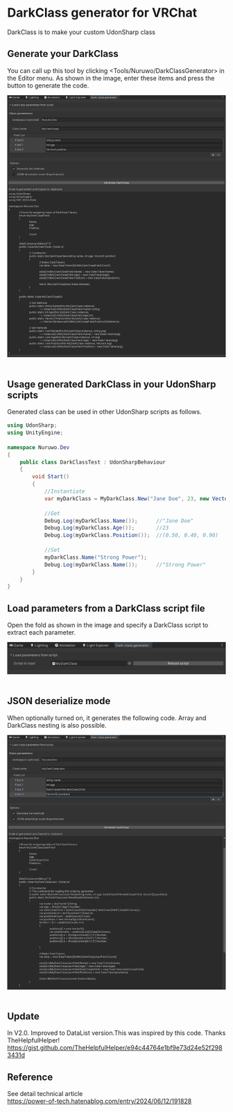 # DarkClass generator for VRChat
DarkClass is to make your custom UdonSharp class

## Generate your DarkClass
You can call up this tool by clicking <Tools/Nuruwo/DarkClassGenerator> in the Editor menu.
As shown in the image, enter these items and press the button to generate the code.

<kbd><img src="ReadMeImages/usage_example.png" alt="" width="900"/></kbd><br><br>

## Usage generated DarkClass in your UdonSharp scripts
Generated class can be used in other UdonSharp scripts as follows.

```cs
using UdonSharp;
using UnityEngine;

namespace Nuruwo.Dev
{
    public class DarkClassTest : UdonSharpBehaviour
    {
        void Start()
        {
            //Instantiate
            var myDarkClass = MyDarkClass.New("Jane Doe", 23, new Vector3(0.5f, 0.4f, 0.9f));

            //Get
            Debug.Log(myDarkClass.Name());      //"Jane Doe"
            Debug.Log(myDarkClass.Age());       //23
            Debug.Log(myDarkClass.Position());  //(0.50, 0.40, 0.90)

            //Set
            myDarkClass.Name("Strong Power");
            Debug.Log(myDarkClass.Name());      //"Strong Power"
        }
    }
}
```

## Load parameters from a DarkClass script file
Open the fold as shown in the image and specify a DarkClass script to extract each parameter.

<kbd><img src="ReadMeImages/load_parameters.png" alt="" width="800"/></kbd><br><br>

## JSON deserialize mode
When optionally turned on, it generates the following code. Array and DarkClass nesting is also possible.

<kbd><img src="ReadMeImages/json_generate.png" alt="" width="900"/></kbd><br><br>

## Update
In V2.0. Improved to DataList version.This was inspired by this code. Thanks 
TheHelpfulHelper!</br>
https://gist.github.com/TheHelpfulHelper/e94c44764e1bf9e73d24e52f2983431d


## Reference
See detail technical article</br>
https://power-of-tech.hatenablog.com/entry/2024/06/12/191828